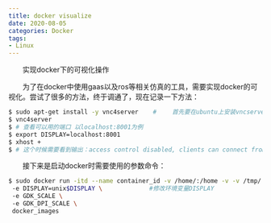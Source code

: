 ```yaml
---
title: docker visualize
date: 2020-08-05
categories: Docker
tags:
- Linux
---
```

　　实现docker下的可视化操作
<!-- more -->

　　为了在docker中使用gaas以及ros等相关仿真的工具，需要实现docker的可视化。尝试了很多的方法，终于调通了，现在记录一下方法：

```bash
$ sudo apt-get install -y vnc4server	# 　　首先要在ubuntu上安装vncserver：
$ vnc4server
$ # 查看可以用的端口 以localhost:8001为例
$ export DISPLAY=localhost:8001
$ xhost +
$ # 这个时候需要看到输出：access control disabled, clients can connect from any host 说明可以通过clients来进行访问
```

　　接下来是启动docker时需要使用的参数命令：

```bash
$ sudo docker run -itd --name container_id -v /home/:/home -v -v /tmp/.X11-unix:/tmp/.X11-unix \   #共享本地unix端口
 -e DISPLAY=unix$DISPLAY \             #修改环境变量DISPLAY
 -e GDK_SCALE \     
 -e GDK_DPI_SCALE \
 docker_images
```

